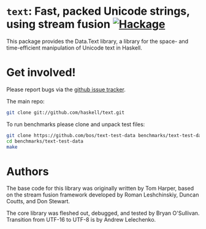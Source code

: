 # `text`: Fast, packed Unicode strings, using stream fusion [![Hackage](http://img.shields.io/hackage/v/text.svg)](https://hackage.haskell.org/package/text)

This package provides the Data.Text library, a library for the space-
and time-efficient manipulation of Unicode text in Haskell.

# Get involved!

Please report bugs via the
[github issue tracker](https://github.com/haskell/text/issues).

The main repo:

```bash
git clone git://github.com/haskell/text.git
```

To run benchmarks please clone and unpack test files:

```bash
git clone https://github.com/bos/text-test-data benchmarks/text-test-data
cd benchmarks/text-test-data
make
```

# Authors

The base code for this library was originally written by Tom Harper,
based on the stream fusion framework developed by Roman Leshchinskiy,
Duncan Coutts, and Don Stewart.

The core library was fleshed out, debugged, and tested by Bryan
O'Sullivan. Transition from UTF-16 to UTF-8 is by Andrew Lelechenko.
